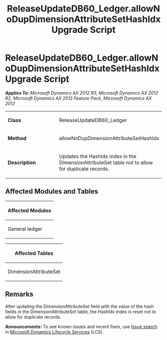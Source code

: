 ﻿---
title: ReleaseUpdateDB60_Ledger.allowNoDupDimensionAttributeSetHashIdx Upgrade Script
TOCTitle: ReleaseUpdateDB60_Ledger.allowNoDupDimensionAttributeSetHashIdx Upgrade Script
ms:assetid: 5bd89e71-1504-0401-df00-deacb9a0c631
ms:mtpsurl: https://msdn.microsoft.com/en-us/library/JJ736317(v=AX.60)
ms:contentKeyID: 49708492
ms.date: 05/18/2015
mtps_version: v=AX.60
---

# ReleaseUpdateDB60\_Ledger.allowNoDupDimensionAttributeSetHashIdx Upgrade Script 


_**Applies To:** Microsoft Dynamics AX 2012 R3, Microsoft Dynamics AX 2012 R2, Microsoft Dynamics AX 2012 Feature Pack, Microsoft Dynamics AX 2012_

<table>
<colgroup>
<col style="width: 50%" />
<col style="width: 50%" />
</colgroup>
<tbody>
<tr class="odd">
<td><p><strong>Class</strong></p></td>
<td><p>ReleaseUpdateDB60_Ledger</p></td>
</tr>
<tr class="even">
<td><p><strong>Method</strong></p></td>
<td><p>allowNoDupDimensionAttributeSetHashIdx</p></td>
</tr>
<tr class="odd">
<td><p><strong>Description</strong></p></td>
<td><p>Updates the HashIdx index in the DimensionAttributeSet table not to allow for duplicate records.</p></td>
</tr>
</tbody>
</table>


## Affected Modules and Tables

<table>
<colgroup>
<col style="width: 100%" />
</colgroup>
<thead>
<tr class="header">
<th><p>Affected Modules</p></th>
</tr>
</thead>
<tbody>
<tr class="odd">
<td><p>General ledger</p></td>
</tr>
</tbody>
</table>


<table>
<colgroup>
<col style="width: 100%" />
</colgroup>
<thead>
<tr class="header">
<th><p>Affected Tables</p></th>
</tr>
</thead>
<tbody>
<tr class="odd">
<td><p>DimensionAttributeSet</p></td>
</tr>
</tbody>
</table>


## Remarks

After updating the DimensionAttributeSet field with the value of the hash fields in the DimensionAttributeSet table, the HashIdx index is reset not to allow for duplicate records.

  
**Announcements:** To see known issues and recent fixes, use [Issue search](http://go.microsoft.com/fwlink/?linkid=389258) in [Microsoft Dynamics Lifecycle Services](http://go.microsoft.com/fwlink/?linkid=306505) (LCS).

